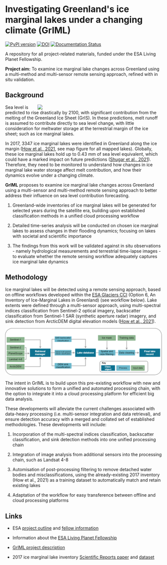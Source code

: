 # Investigating Greenland's ice marginal lakes under a changing climate (GrIML)

[![PyPI version](https://badge.fury.io/py/griml.svg)](https://badge.fury.io/py/griml) [![DOI](https://zenodo.org/badge/444752900.svg)](https://zenodo.org/badge/latestdoi/444752900) [![Documentation Status](https://readthedocs.org/projects/griml/badge/?version=latest)](https://griml.readthedocs.io/en/latest/?badge=latest) 

A repository for all project-related materials, funded under the ESA Living Planet Fellowship.

**Project aim:** To examine ice marginal lake changes across Greenland using a multi-method and multi-sensor remote sensing approach, refined with in situ validation.

## Background

<img src="https://media.springernature.com/full/springer-static/image/art%3A10.1038%2Fs41598-021-83509-1/MediaObjects/41598_2021_83509_Fig1_HTML.png?raw=true" align="right" width="400">

Sea level is predicted to rise drastically by 2100, with significant contribution from the melting of the Greenland Ice Sheet (GrIS). In these predictions, melt runoff is assumed to contribute directly to sea level change, with little consideration for meltwater storage at the terrestrial margin of the ice sheet; such as ice marginal lakes. 

In 2017, 3347 ice marginal lakes were identified in Greenland along the ice margin (<a href="https://www.nature.com/articles/s41598-021-83509-1">How et al., 2021</a>, see map figure for all mapped lakes). Globally, these ice marginal lakes hold up to 0.43 mm of sea level equivalent, which could have a marked impact on future predictions (<a href="https://www.nature.com/articles/s41558-020-0855-4">Shugar et al., 2021</a>). Therefore, they need to be monitored to understand how changes in ice marginal lake water storage affect melt contribution, and how their dynamics evolve under a changing climate.

**GrIML** proposes to examine ice marginal lake changes across Greenland using a multi-sensor and multi-method remote sensing approach to better address their influence on sea level contribution forecasting.

1. Greenland-wide inventories of ice marginal lakes will be generated for selected years during the satellite era, building upon established classification methods in a unified cloud processing workflow

2. Detailed time-series analysis will be conducted on chosen ice marginal lakes to assess changes in their flooding dynamics; focusing on lakes with societal and scientific importance

3. The findings from this work will be validated against in situ observations - namely hydrological measurements and terrestrial time-lapse images - to evaluate whether the remote sensing workflow adequately captures ice marginal lake dynamics


## Methodology

Ice marginal lakes will be detected using a remote sensing approach, based on offline workflows developed within the <a href="https://catalogue.ceda.ac.uk/uuid/7ea7540135f441369716ef867d217519">ESA Glaciers CCI</a> (Option 6, An Inventory of Ice-Marginal Lakes in Greenland) (see workflow below). Lake extents were defined through a multi-sensor approach, using multi-spectral indices classification from Sentinel-2 optical imagery, backscatter classification from Sentinel-1 SAR (synthetic aperture radar) imagery, and sink detection from ArcticDEM digital elevation models (<a href="https://www.nature.com/articles/s41598-021-83509-1">How et al., 2021</a>). 

<img src="https://github.com/PennyHow/pennyhow.github.io/blob/master/assets/images/griml_workflow.png?raw=true" alt="The proposed GrIML workflow." width="1500" align="aligncenter" />

The intent in GrIML is to build upon this pre-existing workflow with new and innovative solutions to form a unified and automated processing chain, with the option to integrate it into a cloud processing platform for efficient big data analysis. 

These developments will alleviate the current challenges associated with data-heavy processing (i.e. multi-sensor integration and data retrieval), and ensure detection accuracy with a merged and collated set of established methodologies. These developments will include:

1. Incorporation of the multi-spectral indices classification, backscatter classification, and sink detection methods into one unified processing chain

2. Integration of image analysis from additional sensors into the processing chain, such as Landsat 4-8

3. Automisation of post-processing filtering to remove detached water bodies and misclassifications, using the already-existing 2017 inventory (How et al., 2021) as a training dataset to automatically match and retain existing lakes 

4. Adaptation of the workflow for easy transference between offline and cloud processing platforms

## Links

- ESA <a href="https://eo4society.esa.int/projects/griml/">project outline</a> and <a href="https://eo4society.esa.int/lpf/penelope-how/">fellow information</a>

- Information about the <a href="https://eo4society.esa.int/communities/scientists/living-planet-fellowship/">ESA Living Planet Fellowship</a>

- <a href="https://pennyhow.github.io/blog/investigating-griml/">GrIML project description</a>

- 2017 ice marginal lake inventory <a href="https://www.nature.com/articles/s41598-021-83509-1">Scientific Reports paper</a> and <a href="https://catalogue.ceda.ac.uk/uuid/7ea7540135f441369716ef867d217519">dataset</a>
